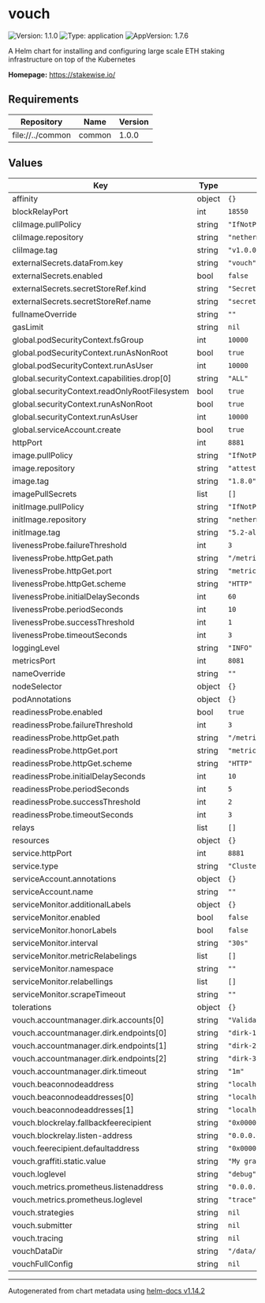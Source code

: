 # vouch

![Version: 1.1.0](https://img.shields.io/badge/Version-1.1.0-informational?style=flat-square) ![Type: application](https://img.shields.io/badge/Type-application-informational?style=flat-square) ![AppVersion: 1.7.6](https://img.shields.io/badge/AppVersion-1.7.6-informational?style=flat-square)

A Helm chart for installing and configuring large scale ETH staking infrastructure on top of the Kubernetes

**Homepage:** <https://stakewise.io/>

## Requirements

| Repository | Name | Version |
|------------|------|---------|
| file://../common | common | 1.0.0 |

## Values

| Key | Type | Default | Description |
|-----|------|---------|-------------|
| affinity | object | `{}` |  |
| blockRelayPort | int | `18550` |  |
| cliImage.pullPolicy | string | `"IfNotPresent"` |  |
| cliImage.repository | string | `"nethermindeth/keystores-cli"` |  |
| cliImage.tag | string | `"v1.0.0"` |  |
| externalSecrets.dataFrom.key | string | `"vouch"` |  |
| externalSecrets.enabled | bool | `false` |  |
| externalSecrets.secretStoreRef.kind | string | `"SecretStore"` |  |
| externalSecrets.secretStoreRef.name | string | `"secretStoreRef"` |  |
| fullnameOverride | string | `""` |  |
| gasLimit | string | `nil` |  |
| global.podSecurityContext.fsGroup | int | `10000` |  |
| global.podSecurityContext.runAsNonRoot | bool | `true` |  |
| global.podSecurityContext.runAsUser | int | `10000` |  |
| global.securityContext.capabilities.drop[0] | string | `"ALL"` |  |
| global.securityContext.readOnlyRootFilesystem | bool | `true` |  |
| global.securityContext.runAsNonRoot | bool | `true` |  |
| global.securityContext.runAsUser | int | `10000` |  |
| global.serviceAccount.create | bool | `true` |  |
| httpPort | int | `8881` |  |
| image.pullPolicy | string | `"IfNotPresent"` |  |
| image.repository | string | `"attestant/vouch"` |  |
| image.tag | string | `"1.8.0"` |  |
| imagePullSecrets | list | `[]` |  |
| initImage.pullPolicy | string | `"IfNotPresent"` |  |
| initImage.repository | string | `"nethermindeth/bash"` |  |
| initImage.tag | string | `"5.2-alpine3.19"` |  |
| livenessProbe.failureThreshold | int | `3` |  |
| livenessProbe.httpGet.path | string | `"/metrics"` |  |
| livenessProbe.httpGet.port | string | `"metrics"` |  |
| livenessProbe.httpGet.scheme | string | `"HTTP"` |  |
| livenessProbe.initialDelaySeconds | int | `60` |  |
| livenessProbe.periodSeconds | int | `10` |  |
| livenessProbe.successThreshold | int | `1` |  |
| livenessProbe.timeoutSeconds | int | `3` |  |
| loggingLevel | string | `"INFO"` |  |
| metricsPort | int | `8081` |  |
| nameOverride | string | `""` |  |
| nodeSelector | object | `{}` |  |
| podAnnotations | object | `{}` |  |
| readinessProbe.enabled | bool | `true` |  |
| readinessProbe.failureThreshold | int | `3` |  |
| readinessProbe.httpGet.path | string | `"/metrics"` |  |
| readinessProbe.httpGet.port | string | `"metrics"` |  |
| readinessProbe.httpGet.scheme | string | `"HTTP"` |  |
| readinessProbe.initialDelaySeconds | int | `10` |  |
| readinessProbe.periodSeconds | int | `5` |  |
| readinessProbe.successThreshold | int | `2` |  |
| readinessProbe.timeoutSeconds | int | `3` |  |
| relays | list | `[]` |  |
| resources | object | `{}` |  |
| service.httpPort | int | `8881` |  |
| service.type | string | `"ClusterIP"` |  |
| serviceAccount.annotations | object | `{}` |  |
| serviceAccount.name | string | `""` |  |
| serviceMonitor.additionalLabels | object | `{}` |  |
| serviceMonitor.enabled | bool | `false` |  |
| serviceMonitor.honorLabels | bool | `false` |  |
| serviceMonitor.interval | string | `"30s"` |  |
| serviceMonitor.metricRelabelings | list | `[]` |  |
| serviceMonitor.namespace | string | `""` |  |
| serviceMonitor.relabellings | list | `[]` |  |
| serviceMonitor.scrapeTimeout | string | `""` |  |
| tolerations | object | `{}` |  |
| vouch.accountmanager.dirk.accounts[0] | string | `"Validators"` |  |
| vouch.accountmanager.dirk.endpoints[0] | string | `"dirk-1:8881"` |  |
| vouch.accountmanager.dirk.endpoints[1] | string | `"dirk-2:8881"` |  |
| vouch.accountmanager.dirk.endpoints[2] | string | `"dirk-3:8881"` |  |
| vouch.accountmanager.dirk.timeout | string | `"1m"` |  |
| vouch.beaconnodeaddress | string | `"localhost:5052"` |  |
| vouch.beaconnodeaddresses[0] | string | `"localhost:5051"` |  |
| vouch.beaconnodeaddresses[1] | string | `"localhost:5052"` |  |
| vouch.blockrelay.fallbackfeerecipient | string | `"0x0000000000000000000000000000000000000001"` |  |
| vouch.blockrelay.listen-address | string | `"0.0.0.0:18550"` |  |
| vouch.feerecipient.defaultaddress | string | `"0x0000000000000000000000000000000000000001"` |  |
| vouch.graffiti.static.value | string | `"My graffiti"` |  |
| vouch.loglevel | string | `"debug"` |  |
| vouch.metrics.prometheus.listenaddress | string | `"0.0.0.0:8081"` |  |
| vouch.metrics.prometheus.loglevel | string | `"trace"` |  |
| vouch.strategies | string | `nil` |  |
| vouch.submitter | string | `nil` |  |
| vouch.tracing | string | `nil` |  |
| vouchDataDir | string | `"/data/vouch"` |  |
| vouchFullConfig | string | `nil` |  |

----------------------------------------------
Autogenerated from chart metadata using [helm-docs v1.14.2](https://github.com/norwoodj/helm-docs/releases/v1.14.2)

